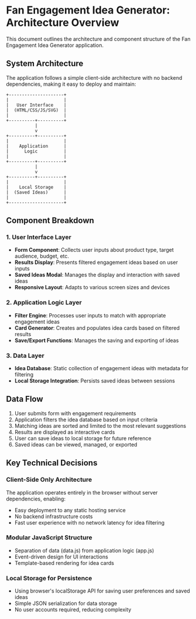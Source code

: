 # Fan Engagement Idea Generator: Architecture Overview

This document outlines the architecture and component structure of the Fan Engagement Idea Generator application.

## System Architecture

The application follows a simple client-side architecture with no backend dependencies, making it easy to deploy and maintain:

```
+---------------------+
|                     |
|   User Interface    |
|  (HTML/CSS/JS/SVG)  |
|                     |
+----------+----------+
           |
           v
+----------+----------+
|                     |
|    Application      |
|      Logic          |
|                     |
+----------+----------+
           |
           v
+----------+----------+
|                     |
|    Local Storage    |
|  (Saved Ideas)      |
|                     |
+---------------------+
```

## Component Breakdown

### 1. User Interface Layer

- **Form Component**: Collects user inputs about product type, target audience, budget, etc.
- **Results Display**: Presents filtered engagement ideas based on user inputs
- **Saved Ideas Modal**: Manages the display and interaction with saved ideas
- **Responsive Layout**: Adapts to various screen sizes and devices

### 2. Application Logic Layer

- **Filter Engine**: Processes user inputs to match with appropriate engagement ideas
- **Card Generator**: Creates and populates idea cards based on filtered results
- **Save/Export Functions**: Manages the saving and exporting of ideas

### 3. Data Layer

- **Idea Database**: Static collection of engagement ideas with metadata for filtering
- **Local Storage Integration**: Persists saved ideas between sessions

## Data Flow

1. User submits form with engagement requirements
2. Application filters the idea database based on input criteria
3. Matching ideas are sorted and limited to the most relevant suggestions
4. Results are displayed as interactive cards
5. User can save ideas to local storage for future reference
6. Saved ideas can be viewed, managed, or exported

## Key Technical Decisions

### Client-Side Only Architecture

The application operates entirely in the browser without server dependencies, enabling:
- Easy deployment to any static hosting service
- No backend infrastructure costs
- Fast user experience with no network latency for idea filtering

### Modular JavaScript Structure

- Separation of data (data.js) from application logic (app.js)
- Event-driven design for UI interactions
- Template-based rendering for idea cards

### Local Storage for Persistence

- Using browser's localStorage API for saving user preferences and saved ideas
- Simple JSON serialization for data storage
- No user accounts required, reducing complexity